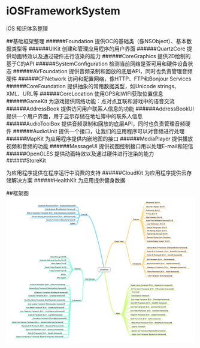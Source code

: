 # iOSFrameworkSystem
iOS 知识体系整理


##基础框架整理
######Foundation
 提供OC的基础类（像NSObject）、基本数据类型等
######UIKit
创建和管理应用程序的用户界面
######QuartzCore
提供动画特效以及通过硬件进行渲染的能力
######CoreGraphics
提供2D绘制的基于C的API
######SystemConfiguration
检测当前网络是否可用和硬件设备状态
######AVFoundation
提供音频录制和回放的底层API，同时也负责管理音频硬件
######CFNetwork
访问和配置网络，像HTTP、FTP和Bonjour Services
######CoreFoundation
提供抽象的常用数据类型，如Unicode strings、XML、URL等
######CoreLocation
使用GPS和WIFI获取位置信息
######GameKit
为游戏提供网络功能：点对点互联和游戏中的语音交流
######AddressBook
提供访问用户联系人信息的功能
######AddressBookUI
提供一个用户界面，用于显示存储在地址簿中的联系人信息
######AudioToolBox
提供音频录制和回放的底层API，同时也负责管理音频硬件
######AudioUnit
提供一个接口，让我们的应用程序可以对音频进行处理
######MapKit
为应用程序提供内嵌地图的接口
######MediaPlayer
提供播放视频和音频的功能
######MessageUI
提供视图控制接口用以处理E-mail和短信
######OpenGLES
提供动画特效以及通过硬件进行渲染的能力
######StoreKit

 为应用程序提供在程序运行中消费的支持
######CloudKit
  为应用程序提供云存储解决方案
######HealthKit
  为应用提供健身数据

##框架图
![哈哈](./pic/1.png)



